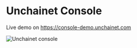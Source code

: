

Unchainet Console
===
Live demo on https://console-demo.unchainet.com 

![Unchainet console](https://www.unchainet.com/assets/images/laptop-01.png "Unchainet console")